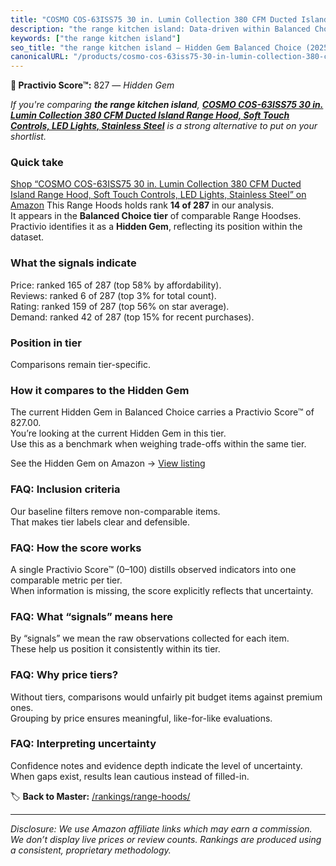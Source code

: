```yaml
---
title: "COSMO COS-63ISS75 30 in. Lumin Collection 380 CFM Ducted Island Range Hood, Soft Touch Controls, LED Lights, Stainless Steel"
description: "the range kitchen island: Data-driven within Balanced Choice ranking using the Practivio Score™. Positioned by quality, value, demand, findability, momentum."
keywords: ["the range kitchen island"]
seo_title: "the range kitchen island — Hidden Gem Balanced Choice (2025)"
canonicalURL: "/products/cosmo-cos-63iss75-30-in-lumin-collection-380-cfm-ducted-island-range-hood-soft-touch-controls-led-lights-stainless-steel-B079VGZP3H/"
---
```


**💎 Practivio Score™:** 827 — _Hidden Gem_


*If you're comparing **the range kitchen island**, **[COSMO COS-63ISS75 30 in. Lumin Collection 380 CFM Ducted Island Range Hood, Soft Touch Controls, LED Lights, Stainless Steel](https://www.amazon.com/dp/B079VGZP3H?tag=practivio-20)** is a strong alternative to put on your shortlist.*
### Quick take
[Shop “COSMO COS-63ISS75 30 in. Lumin Collection 380 CFM Ducted Island Range Hood, Soft Touch Controls, LED Lights, Stainless Steel” on Amazon](https://www.amazon.com/dp/B079VGZP3H?tag=practivio-20)
This Range Hoods holds rank **14 of 287** in our analysis.  
It appears in the **Balanced Choice tier** of comparable Range Hoodses.  
Practivio identifies it as a **Hidden Gem**, reflecting its position within the dataset.

### What the signals indicate
Price: ranked 165 of 287 (top 58% by affordability).  
Reviews: ranked 6 of 287 (top 3% for total count).  
Rating: ranked 159 of 287 (top 56% on star average).  
Demand: ranked 42 of 287 (top 15% for recent purchases).

### Position in tier
Comparisons remain tier-specific.

### How it compares to the Hidden Gem
The current Hidden Gem in Balanced Choice carries a Practivio Score™ of 827.00.  
You’re looking at the current Hidden Gem in this tier.  
Use this as a benchmark when weighing trade-offs within the same tier.  

See the Hidden Gem on Amazon → [View listing](https://www.amazon.com/dp/B079VGZP3H?tag=practivio-20)

### FAQ: Inclusion criteria
Our baseline filters remove non-comparable items.  
That makes tier labels clear and defensible.

### FAQ: How the score works
A single Practivio Score™ (0–100) distills observed indicators into one comparable metric per tier.  
When information is missing, the score explicitly reflects that uncertainty.

### FAQ: What “signals” means here
By “signals” we mean the raw observations collected for each item.  
These help us position it consistently within its tier.

### FAQ: Why price tiers?
Without tiers, comparisons would unfairly pit budget items against premium ones.  
Grouping by price ensures meaningful, like-for-like evaluations.

### FAQ: Interpreting uncertainty
Confidence notes and evidence depth indicate the level of uncertainty.  
When gaps exist, results lean cautious instead of filled-in.


🏷️ **Back to Master:** [/rankings/range-hoods/](/rankings/range-hoods/)

---
_Disclosure: We use Amazon affiliate links which may earn a commission. We don’t display live prices or review counts. Rankings are produced using a consistent, proprietary methodology._
